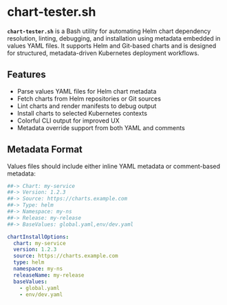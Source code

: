 # chart-tester.sh

**`chart-tester.sh`** is a Bash utility for automating Helm chart dependency resolution, linting, debugging, and installation using metadata embedded in values YAML files. It supports Helm and Git-based charts and is designed for structured, metadata-driven Kubernetes deployment workflows.

## Features

- Parse values YAML files for Helm chart metadata
- Fetch charts from Helm repositories or Git sources
- Lint charts and render manifests to debug output
- Install charts to selected Kubernetes contexts
- Colorful CLI output for improved UX
- Metadata override support from both YAML and comments

## Metadata Format

Values files should include either inline YAML metadata or comment-based metadata:

```yaml
##-> Chart: my-service
##-> Version: 1.2.3
##-> Source: https://charts.example.com
##-> Type: helm
##-> Namespace: my-ns
##-> Release: my-release
##-> BaseValues: global.yaml,env/dev.yaml

chartInstallOptions:
  chart: my-service
  version: 1.2.3
  source: https://charts.example.com
  type: helm
  namespace: my-ns
  releaseName: my-release
  baseValues:
    - global.yaml
    - env/dev.yaml
```
